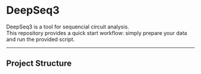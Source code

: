 # DeepSeq3

DeepSeq3 is a tool for sequencial circuit analysis.  
This repository provides a quick start workflow: simply prepare your data and run the provided script.

---

## Project Structure

